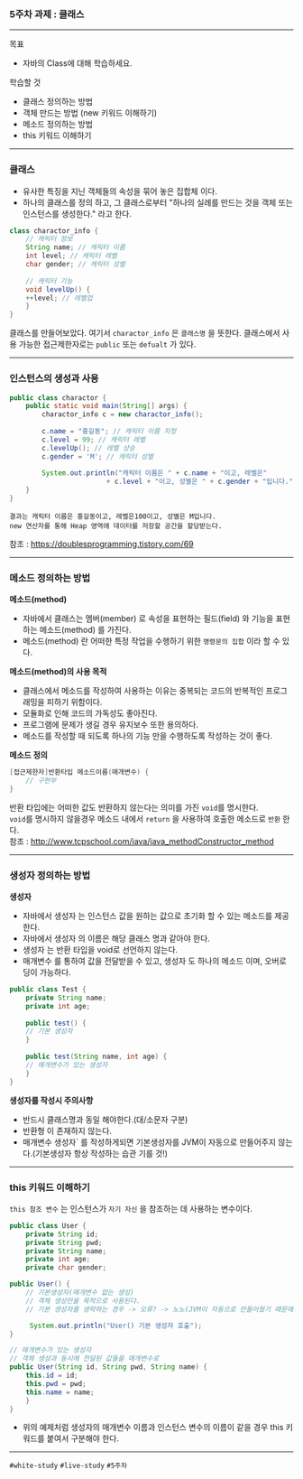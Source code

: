 ### 5주차 과제 : 클래스
---
목표
+ 자바의 Class에 대해 학습하세요.

학습할 것
+ 클래스 정의하는 방법
+ 객체 만드는 방법 (new 키워드 이해하기)
+ 메소드 정의하는 방법
+ this 키워드 이해하기

---
### 클래스
+ 유사한 특징을 지닌 객체들의 속성을 묶어 놓은 집합체 이다.      
+ 하나의 클래스를 정의 하고, 그 클래스로부터 "하나의 실례를 만드는 것을 객체 또는 인스턴스를 생성한다." 라고 한다.
```java
class charactor_info {
    // 캐릭터 정보
    String name; // 캐릭터 이름
    int level; // 캐릭터 레벨
    char gender; // 캐릭터 성별
	
    // 캐릭터 기능
    void levelUp() {
    ++level; // 레벨업
    }
}
```
클래스를 만들어보았다. 여기서 `charactor_info` 은 `클래스명` 을 뜻한다.
클래스에서 사용 가능한 접근제한자로는 `public` 또는 `defualt` 가 있다.

---
### 인스턴스의 생성과 사용

```java 
public class charactor {
    public static void main(String[] args) {
        charactor_info c = new charactor_info();
		
        c.name = "홍길동"; // 캐릭터 이름 지정
        c.level = 99; // 캐릭터 레벨
        c.levelUp(); // 레벨 상승
        c.gender = 'M'; // 캐릭터 성별
		
        System.out.println("캐릭터 이름은 " + c.name + "이고, 레벨은" 
				        + c.level + "이고, 성별은 " + c.gender + "입니다.");
    }
}
```
```
결과는 캐릭터 이름은 홍길동이고, 레벨은100이고, 성별은 M입니다.    
new 연산자를 통해 Heap 영역에 데이터를 저장할 공간을 할당받는다.     
```
참조 : <https://doublesprogramming.tistory.com/69>    

---
### 메소드 정의하는 방법     

**메소드(method)**     
+ 자바에서 클래스는 멤버(member) 로 속성을 표현하는 필드(field) 와 기능을 표현하는 메소드(method) 를 가진다.     
+ 메소드(method) 란 어떠한 특정 작업을 수행하기 위한 `명령문의 집합` 이라 할 수 있다.     

**메소드(method)의 사용 목적**     
+ 클래스에서 메소드를 작성하여 사용하는 이유는 중복되는 코드의 반복적인 프로그래밍을 피하기 위함이다.     
+ 모듈화로 인해 코드의 가독성도 좋아진다.       
+ 프로그램에 문제가 생길 경우 유지보수 또한 용의하다.     
+ 메소드를 작성할 때 되도록 하나의 기능 만을 수행하도록 작성하는 것이 좋다.     

**메소드 정의**
```java
[접근제한자]반환타입 메소드이름(매개변수) {
	// 구현부
}
```
반환 타입에는 어떠한 값도 반환하지 않는다는 의미를 가진 `void`를 명시한다.       
`void`를 명시하지 않을경우 메소드 내에서 `return` 을 사용하여 호출한 메소드로 `반환` 한다.     
참조 : <http://www.tcpschool.com/java/java_methodConstructor_method>     

---
### 생성자 정의하는 방법

**생성자**
+ 자바에서 생성자 는 인스턴스 값을 원하는 값으로 초기화 할 수 있는 메소드를 제공한다.    
+ 자바에서 생성자 의 이름은 해당 클래스 명과 같아야 한다.      
+ 생성자 는 반환 타입을 void로 선언하지 않는다.    
+ 매개변수 를 통하여 값을 전달받을 수 있고, 생성자 도 하나의 메소드 이며, 오버로딩이 가능하다.     

```java
public class Test {
    private String name;
    private int age;
    
    public test() {
	// 기본 생성자
    }
    
    public test(String name, int age) {
	// 매개변수가 있는 생성자
    }
}
```
**생성자를 작성시 주의사항**
+ 반드시 클래스명과 동일 해야한다.(대/소문자 구분)     
+ 반환형 이 존재하지 않는다.    
+ 매개변수 생성자` 를 작성하게되면 기본생성자를 JVM이 자동으로 만들어주지 않는다.(기본생성자 항상 작성하는 습관 기를 것!)    


---
### this 키워드 이해하기

`this 참조 변수` 는 인스턴스가 `자기 자신` 을 참조하는 데 사용하는 변수이다.    
```java
public class User {
    private String id;
    private String pwd;
    private String name;
    private int age;
    private char gender;

public User() {
    // 기본생성자(매개변수 없는 생성)
    // 객체 생성만을 목적으로 사용된다.
    // 기본 생성자를 생략하는 경우 -> 오류? -> 노노(JVM이 자동으로 만들어줬기 때문에 항상 객체 생성이 가능했다.)

     System.out.println("User() 기본 생성자 호출");
}

// 매개변수가 있는 생성자
// 객체 생성과 동시에 전달된 값들을 매개변수로 
public User(String id, String pwd, String name) {
    this.id = id;
    this.pwd = pwd;
    this.name = name;
    }
}
```
+ 위의 예제처럼 생성자의 매개변수 이름과 인스턴스 변수의 이름이 같을 경우 this 키워드를 붙여서 구분해야 한다.    

---
`#white-study` `#live-study` `#5주차`






